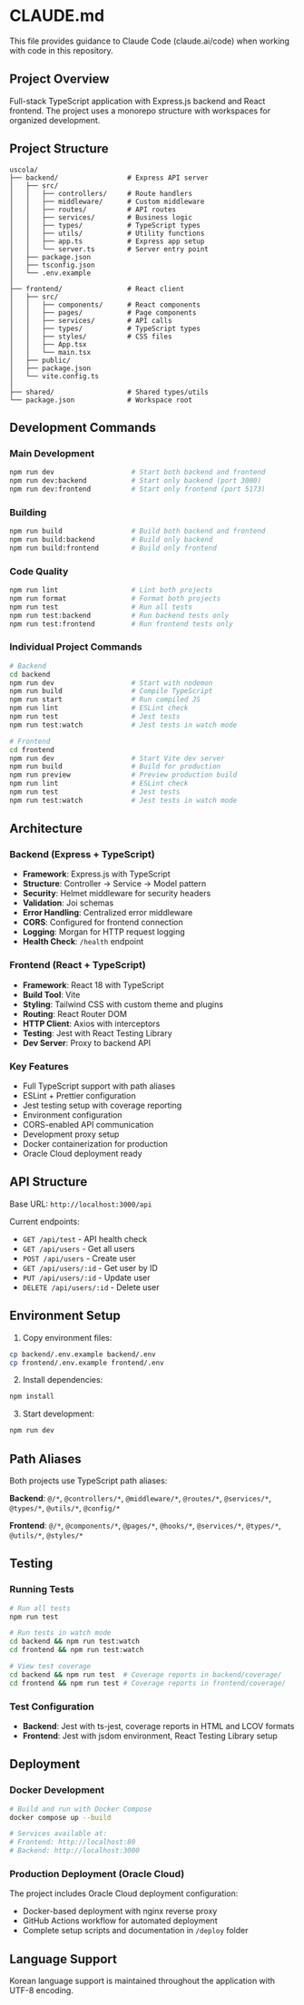 # CLAUDE.md

This file provides guidance to Claude Code (claude.ai/code) when working with code in this repository.

## Project Overview

Full-stack TypeScript application with Express.js backend and React frontend. The project uses a monorepo structure with workspaces for organized development.

## Project Structure

```
uscola/
├── backend/                 # Express API server
│   ├── src/
│   │   ├── controllers/     # Route handlers
│   │   ├── middleware/      # Custom middleware
│   │   ├── routes/          # API routes
│   │   ├── services/        # Business logic
│   │   ├── types/           # TypeScript types
│   │   ├── utils/           # Utility functions
│   │   ├── app.ts           # Express app setup
│   │   └── server.ts        # Server entry point
│   ├── package.json
│   ├── tsconfig.json
│   └── .env.example
│
├── frontend/                # React client
│   ├── src/
│   │   ├── components/      # React components
│   │   ├── pages/           # Page components
│   │   ├── services/        # API calls
│   │   ├── types/           # TypeScript types
│   │   ├── styles/          # CSS files
│   │   ├── App.tsx
│   │   └── main.tsx
│   ├── public/
│   ├── package.json
│   └── vite.config.ts
│
├── shared/                  # Shared types/utils
└── package.json             # Workspace root
```

## Development Commands

### Main Development
```bash
npm run dev                   # Start both backend and frontend
npm run dev:backend           # Start only backend (port 3000)
npm run dev:frontend          # Start only frontend (port 5173)
```

### Building
```bash
npm run build                 # Build both backend and frontend
npm run build:backend         # Build only backend
npm run build:frontend        # Build only frontend
```

### Code Quality
```bash
npm run lint                  # Lint both projects
npm run format                # Format both projects
npm run test                  # Run all tests
npm run test:backend          # Run backend tests only
npm run test:frontend         # Run frontend tests only
```

### Individual Project Commands
```bash
# Backend
cd backend
npm run dev                   # Start with nodemon
npm run build                 # Compile TypeScript
npm run start                 # Run compiled JS
npm run lint                  # ESLint check
npm run test                  # Jest tests
npm run test:watch            # Jest tests in watch mode

# Frontend  
cd frontend
npm run dev                   # Start Vite dev server
npm run build                 # Build for production
npm run preview               # Preview production build
npm run lint                  # ESLint check
npm run test                  # Jest tests
npm run test:watch            # Jest tests in watch mode
```

## Architecture

### Backend (Express + TypeScript)
- **Framework**: Express.js with TypeScript
- **Structure**: Controller → Service → Model pattern
- **Security**: Helmet middleware for security headers
- **Validation**: Joi schemas
- **Error Handling**: Centralized error middleware
- **CORS**: Configured for frontend connection
- **Logging**: Morgan for HTTP request logging
- **Health Check**: `/health` endpoint

### Frontend (React + TypeScript)
- **Framework**: React 18 with TypeScript
- **Build Tool**: Vite
- **Styling**: Tailwind CSS with custom theme and plugins
- **Routing**: React Router DOM
- **HTTP Client**: Axios with interceptors
- **Testing**: Jest with React Testing Library
- **Dev Server**: Proxy to backend API

### Key Features
- Full TypeScript support with path aliases
- ESLint + Prettier configuration
- Jest testing setup with coverage reporting
- Environment configuration
- CORS-enabled API communication
- Development proxy setup
- Docker containerization for production
- Oracle Cloud deployment ready

## API Structure

Base URL: `http://localhost:3000/api`

Current endpoints:
- `GET /api/test` - API health check
- `GET /api/users` - Get all users
- `POST /api/users` - Create user
- `GET /api/users/:id` - Get user by ID
- `PUT /api/users/:id` - Update user
- `DELETE /api/users/:id` - Delete user

## Environment Setup

1. Copy environment files:
```bash
cp backend/.env.example backend/.env
cp frontend/.env.example frontend/.env
```

2. Install dependencies:
```bash
npm install
```

3. Start development:
```bash
npm run dev
```

## Path Aliases

Both projects use TypeScript path aliases:

**Backend**: `@/*`, `@controllers/*`, `@middleware/*`, `@routes/*`, `@services/*`, `@types/*`, `@utils/*`, `@config/*`

**Frontend**: `@/*`, `@components/*`, `@pages/*`, `@hooks/*`, `@services/*`, `@types/*`, `@utils/*`, `@styles/*`

## Testing

### Running Tests
```bash
# Run all tests
npm run test

# Run tests in watch mode
cd backend && npm run test:watch
cd frontend && npm run test:watch

# View test coverage
cd backend && npm run test  # Coverage reports in backend/coverage/
cd frontend && npm run test # Coverage reports in frontend/coverage/
```

### Test Configuration
- **Backend**: Jest with ts-jest, coverage reports in HTML and LCOV formats
- **Frontend**: Jest with jsdom environment, React Testing Library setup

## Deployment

### Docker Development
```bash
# Build and run with Docker Compose
docker compose up --build

# Services available at:
# Frontend: http://localhost:80
# Backend: http://localhost:3000
```

### Production Deployment (Oracle Cloud)
The project includes Oracle Cloud deployment configuration:
- Docker-based deployment with nginx reverse proxy
- GitHub Actions workflow for automated deployment
- Complete setup scripts and documentation in `/deploy` folder

## Language Support

Korean language support is maintained throughout the application with UTF-8 encoding.